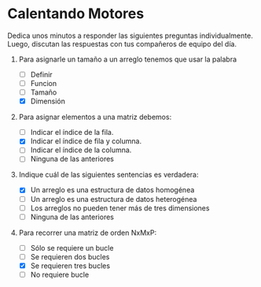 # Calentando Motores

Dedica unos minutos a responder las siguientes preguntas individualmente. Luego, discutan las respuestas con tus compañeros de equipo del día.

1. Para asignarle un tamaño a un arreglo tenemos que usar la palabra

   - [ ] Definir
   - [ ] Funcion
   - [ ] Tamaño
   - [x] Dimensión

2. Para asignar elementos a una matriz debemos:

    - [ ] Indicar el índice de la fila.
    - [x] Indicar el índice de fila y columna.
    - [ ] Indicar el índice de la columna.
    - [ ] Ninguna de las anteriores

3. Indique cuál de las siguientes sentencias es verdadera:

   - [x] Un arreglo es una estructura de datos homogénea
   - [ ] Un arreglo es una estructura de datos heterogénea
   - [ ] Los arreglos no pueden tener más de tres dimensiones
   - [ ] Ninguna de las anteriores

4. Para recorrer una matriz de orden NxMxP:

    - [ ] Sólo se requiere un bucle
    - [ ] Se requieren dos bucles
    - [x] Se requieren tres bucles
    - [ ] No requiere bucle
